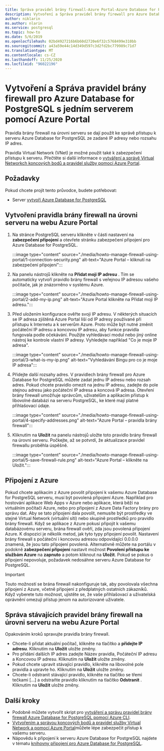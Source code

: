 ```yaml
---
title: Správa pravidel brány firewall-Azure Portal-Azure Database for PostgreSQL-Single server
description: Vytvoření a Správa pravidel brány firewall pro Azure Database for PostgreSQL s jedním serverem pomocí Azure Portal
author: niklarin
ms.author: nlarin
ms.service: postgresql
ms.topic: how-to
ms.date: 5/6/2019
ms.openlocfilehash: 02bd4927216b6b60d2720e6f32c5768499e310bb
ms.sourcegitcommit: a43a59e44c14d349d597c3d2fd2bc779989c71d7
ms.translationtype: MT
ms.contentlocale: cs-CZ
ms.lasthandoff: 11/25/2020
ms.locfileid: "96022196"
---
```

# <a name="create-and-manage-firewall-rules-for-azure-database-for-postgresql---single-server-using-the-azure-portal"></a>Vytvoření a Správa pravidel brány firewall pro Azure Database for PostgreSQL s jedním serverem pomocí Azure Portal
Pravidla brány firewall na úrovni serveru se dají použít ke správě přístupu k serveru Azure Database for PostgreSQL ze zadané IP adresy nebo rozsahu IP adres.

Pravidla Virtual Network (VNet) je možné použít také k zabezpečení přístupu k serveru. Přečtěte si další informace o [vytváření a správě Virtual Networkch koncových bodů a pravidel služby pomocí Azure Portal](howto-manage-vnet-using-portal.md).

## <a name="prerequisites"></a>Požadavky
Pokud chcete projít tento průvodce, budete potřebovat:
- Server [vytvoří Azure Database for PostgreSQL](quickstart-create-server-database-portal.md)

## <a name="create-a-server-level-firewall-rule-in-the-azure-portal"></a>Vytvoření pravidla brány firewall na úrovni serveru na webu Azure Portal
1. Na stránce PostgreSQL serveru klikněte v části nastavení na **zabezpečení připojení** a otevřete stránku zabezpečení připojení pro Azure Database for PostgreSQL.

   :::image type="content" source="./media/howto-manage-firewall-using-portal/1-connection-security.png" alt-text="Azure Portal – kliknutí na zabezpečení připojení":::

2. Na panelu nástrojů klikněte na **Přidat moji IP adresu** . Tím se automaticky vytvoří pravidlo brány firewall s veřejnou IP adresou vašeho počítače, jak je znázorněno v systému Azure.

   :::image type="content" source="./media/howto-manage-firewall-using-portal/2-add-my-ip.png" alt-text="Azure Portal klikněte na Přidat moji IP adresu.":::

3. Před uložením konfigurace ověřte svoji IP adresu. V některých situacích se IP adresa zjištěná Azure Portal liší od IP adresy používané při přístupu k Internetu a k serverům Azure. Proto může být nutné změnit počáteční IP adresu a koncovou IP adresu, aby funkce pravidla fungovala podle očekávání.
   Použijte vyhledávací modul nebo jiný online nástroj ke kontrole vlastní IP adresy. Vyhledejte například "Co je moje IP adresa".

   :::image type="content" source="./media/howto-manage-firewall-using-portal/3-what-is-my-ip.png" alt-text="Vyhledávání Bingu pro co je moje IP adresa":::

4. Přidejte další rozsahy adres. V pravidlech brány firewall pro Azure Database for PostgreSQL můžete zadat jednu IP adresu nebo rozsah adres. Pokud chcete pravidlo omezit na jednu IP adresu, zadejte do pole stejnou adresu jako počáteční IP adresa a koncová IP adresa. Otevření brány firewall umožňuje správcům, uživatelům a aplikacím přístup k libovolné databázi na serveru PostgreSQL, ke které mají platné přihlašovací údaje.

   :::image type="content" source="./media/howto-manage-firewall-using-portal/4-specify-addresses.png" alt-text="Azure Portal – pravidla brány firewall":::

5. Kliknutím na **Uložit** na panelu nástrojů uložte toto pravidlo brány firewall na úrovni serveru. Počkejte, až se potvrdí, že aktualizace pravidel firewallu proběhla úspěšně.

   :::image type="content" source="./media/howto-manage-firewall-using-portal/5-save-firewall-rule.png" alt-text="Azure Portal – klikněte na Uložit.":::

## <a name="connecting-from-azure"></a>Připojení z Azure
Pokud chcete aplikacím z Azure povolit připojení k vašemu Azure Database for PostgreSQL serveru, musí být povolená připojení Azure. Například pro hostování aplikace Web Apps v Azure nebo aplikace, která běží na virtuálním počítači Azure, nebo pro připojení z Azure Data Factory brány pro správu dat. Aby se tato připojení dala povolit, nemusíte být prostředky ve stejné Virtual Network (virtuální síti) nebo skupině prostředků pro pravidlo brány firewall. Když se aplikace z Azure pokusí připojit k vašemu databázovému serveru, brána firewall ověří, zda jsou povolená připojení Azure. K dispozici je několik metod, jak tyto typy připojení povolit. Nastavení brány firewall s počáteční i koncovou adresou odpovídající 0.0.0.0 znamená, že jsou tato připojení povolená. Alternativně můžete na portálu v podokně **zabezpečení připojení** nastavit možnost **Povolení přístupu ke službám Azure** na **zapnuto** a potom kliknout na **Uložit**. Pokud se pokus o připojení nepovoluje, požadavek nedosáhne serveru Azure Database for PostgreSQL.

> [!IMPORTANT]
> Touto možností se brána firewall nakonfiguruje tak, aby povolovala všechna připojení z Azure, včetně připojení z předplatných ostatních zákazníků. Když vyberete tuto možnost, ujistěte se, že vaše přihlašovací a uživatelská oprávnění omezují přístup jenom na autorizované uživatele.
> 

## <a name="manage-existing-server-level-firewall-rules-through-the-azure-portal"></a>Správa stávajících pravidel brány firewall na úrovni serveru na webu Azure Portal
Opakováním kroků spravujte pravidla brány firewall.
* Chcete-li přidat aktuální počítač, klikněte na tlačítko a **přidejte IP adresu**. Kliknutím na **Uložit** uložte změny.
* Pro přidání dalších IP adres zadejte Název pravidla, Počáteční IP adresu a Koncovou IP adresu. Kliknutím na **Uložit** uložte změny.
* Pokud chcete upravit stávající pravidlo, klikněte na libovolné pole pravidla a upravte ho. Kliknutím na **Uložit** uložte změny.
* Chcete-li odstranit stávající pravidlo, klikněte na tlačítko se třemi tečkami [...] a odstraňte pravidlo kliknutím na tlačítko **Odstranit** . Kliknutím na **Uložit** uložte změny.

## <a name="next-steps"></a>Další kroky
- Podobně můžete vytvořit skript pro [vytváření a správu pravidel brány firewall Azure Database for PostgreSQL pomocí Azure CLI](howto-manage-firewall-using-cli.md).
- [Vytvořením a správou koncových bodů a pravidel služby Virtual Network a pomocí Azure Portal](howto-manage-vnet-using-portal.md)můžete lépe zabezpečit přístup k vašemu serveru.
- Nápovědu k připojení k serveru Azure Database for PostgreSQL najdete v tématu [knihovny připojení pro Azure Database for PostgreSQL](concepts-connection-libraries.md).
